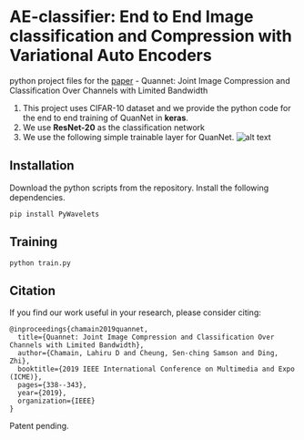 # AE-classifier: End to End Image classification and Compression with Variational Auto Encoders
python project files for the [paper](https://www.researchgate.net/profile/Lahiru_Dulanjana_Chamain_Hewa_Gamage/publication/334997996_Quannet_Joint_Image_Compression_and_Classification_Over_Channels_with_Limited_Bandwidth/links/5d54911792851c93b630b715/Quannet-Joint-Image-Compression-and-Classification-Over-Channels-with-Limited-Bandwidth.pdf) - Quannet: Joint Image Compression and Classification Over Channels with Limited Bandwidth

1. This project uses CIFAR-10 dataset and we provide the python code for the end to end training of QuanNet in **keras**.
2. We use **ResNet-20** as the classification network
3. We use the following simple trainable layer for QuanNet.
![alt text][logo]

[logo]: https://github.com/chamain/QuanNet/blob/master/images/quanblock.PNG "Quan block"

## Installation
Download the python scripts from the repository.
Install the following dependencies.
```
pip install PyWavelets
```
## Training
```
python train.py
```
## Citation
If you find our work useful in your research, please consider citing:
```
@inproceedings{chamain2019quannet,
  title={Quannet: Joint Image Compression and Classification Over Channels with Limited Bandwidth},
  author={Chamain, Lahiru D and Cheung, Sen-ching Samson and Ding, Zhi},
  booktitle={2019 IEEE International Conference on Multimedia and Expo (ICME)},
  pages={338--343},
  year={2019},
  organization={IEEE}
}
```
Patent pending.
